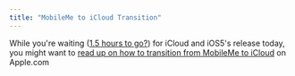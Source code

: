 ```yaml
---
title: "MobileMe to iCloud Transition"
---
```

<p>While you're waiting (<a href="https://twitter.com/ichris/status/124133984958554113">1.5 hours to go?</a>) for iCloud and iOS5's release today, you might want to <a href="https://www.apple.com/mobileme/transition.html">read up on how to transition from MobileMe to iCloud</a> on Apple.com</p>
